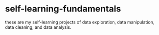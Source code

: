 # self-learning-fundamentals

these are my self-learning projects of data exploration, data manipulation, data cleaning, and data analysis.
